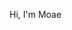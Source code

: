 Hi, I'm Moae
<!---
Moaesaycto/Moaesaycto is a ✨ special ✨ repository because its `README.md` (this file) appears on your GitHub profile.
You can click the Preview link to take a look at your changes.

* 👋 Hi, I’m @Moæsaycto

* 👀 I’m interested in Mathematics, Origami and Computer Science

* 🌱 I’m currently a student studying Applied Mathematics and Computer Science

--->
